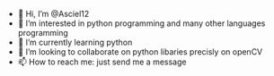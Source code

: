 - 👋 Hi, I’m @Asciel12
- 👀 I’m interested in python programming and many other languages programming 
- 🌱 I’m currently learning python
- 💞️ I’m looking to collaborate on python libaries precisly on openCV
- 📫 How to reach me: just send me a message

<!---
Asciel12/Asciel12 is a ✨ special ✨ repository because its `README.md` (this file) appears on your GitHub profile.
You can click the Preview link to take a look at your changes.
--->
